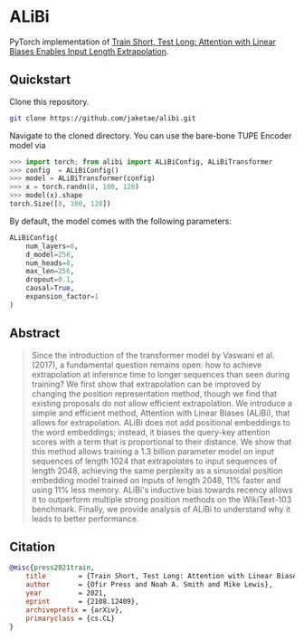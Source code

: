 # ALiBi

PyTorch implementation of [Train Short, Test Long: Attention with Linear Biases Enables Input Length Extrapolation](https://arxiv.org/abs/2108.12409).

## Quickstart

Clone this repository.

```sh
git clone https://github.com/jaketae/alibi.git
```

Navigate to the cloned directory. You can use the bare-bone TUPE Encoder model via

```python
>>> import torch; from alibi import ALiBiConfig, ALiBiTransformer
>>> config  = ALiBiConfig()
>>> model = ALiBiTransformer(config)
>>> x = torch.randn(8, 100, 128)
>>> model(x).shape
torch.Size([8, 100, 128])
```

By default, the model comes with the following parameters:

```python
ALiBiConfig(
    num_layers=6, 
    d_model=256, 
    num_heads=8, 
    max_len=256, 
    dropout=0.1, 
    causal=True, 
    expansion_factor=1
)
```

## Abstract

> Since the introduction of the transformer model by Vaswani et al. (2017), a fundamental question remains open: how to achieve extrapolation at inference time to longer sequences than seen during training? We first show that extrapolation can be improved by changing the position representation method, though we find that existing proposals do not allow efficient extrapolation. We introduce a simple and efficient method, Attention with Linear Biases (ALiBi), that allows for extrapolation. ALiBi does not add positional embeddings to the word embeddings; instead, it biases the query-key attention scores with a term that is proportional to their distance. We show that this method allows training a 1.3 billion parameter model on input sequences of length 1024 that extrapolates to input sequences of length 2048, achieving the same perplexity as a sinusoidal position embedding model trained on inputs of length 2048, 11% faster and using 11% less memory. ALiBi's inductive bias towards recency allows it to outperform multiple strong position methods on the WikiText-103 benchmark. Finally, we provide analysis of ALiBi to understand why it leads to better performance.

## Citation

```bibtex
@misc{press2021train,
	title        = {Train Short, Test Long: Attention with Linear Biases Enables Input Length Extrapolation},
	author       = {Ofir Press and Noah A. Smith and Mike Lewis},
	year         = 2021,
	eprint       = {2108.12409},
	archiveprefix = {arXiv},
	primaryclass = {cs.CL}
}
```

